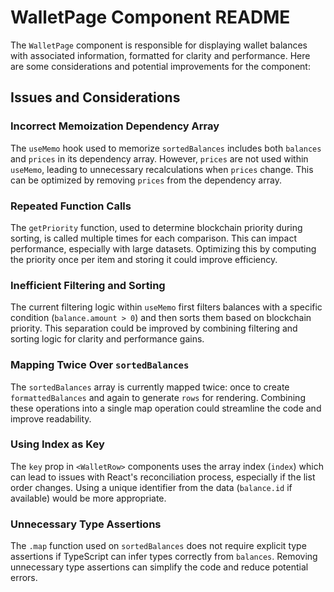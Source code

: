 # WalletPage Component README

The `WalletPage` component is responsible for displaying wallet balances with associated information, formatted for
clarity and performance. Here are some considerations and potential improvements for the component:

## Issues and Considerations

### Incorrect Memoization Dependency Array

The `useMemo` hook used to memorize `sortedBalances` includes both `balances` and `prices` in its dependency array.
However, `prices` are not used within `useMemo`, leading to unnecessary recalculations when `prices` change. This can be
optimized by removing `prices` from the dependency array.

### Repeated Function Calls

The `getPriority` function, used to determine blockchain priority during sorting, is called multiple times for each
comparison. This can impact performance, especially with large datasets. Optimizing this by computing the priority once
per item and storing it could improve efficiency.

### Inefficient Filtering and Sorting

The current filtering logic within `useMemo` first filters balances with a specific condition (`balance.amount > 0`) and
then sorts them based on blockchain priority. This separation could be improved by combining filtering and sorting logic
for clarity and performance gains.

### Mapping Twice Over `sortedBalances`

The `sortedBalances` array is currently mapped twice: once to create `formattedBalances` and again to generate `rows`
for rendering. Combining these operations into a single map operation could streamline the code and improve readability.

### Using Index as Key

The `key` prop in `<WalletRow>` components uses the array index (`index`) which can lead to issues with React's
reconciliation process, especially if the list order changes. Using a unique identifier from the data (`balance.id` if
available) would be more appropriate.

### Unnecessary Type Assertions

The `.map` function used on `sortedBalances` does not require explicit type assertions if TypeScript can infer types
correctly from `balances`. Removing unnecessary type assertions can simplify the code and reduce potential errors.